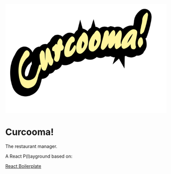 ![Curcooma Logo](https://raw.githubusercontent.com/Freizeitler/curcooma-game/development/img/logo.svg)

# Curcooma! 

The restaurant manager.

A React P(l)ayground based on:

[React Boilerplate](https://github.com/mxstbr/react-boilerplate/tree/v3.0.0)

